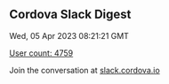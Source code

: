 ## Cordova Slack Digest
Wed, 05 Apr 2023 08:21:21 GMT

[User count: 4759](https://cordova.slack.com/)


Join the conversation at [slack.cordova.io](http://slack.cordova.io/)
